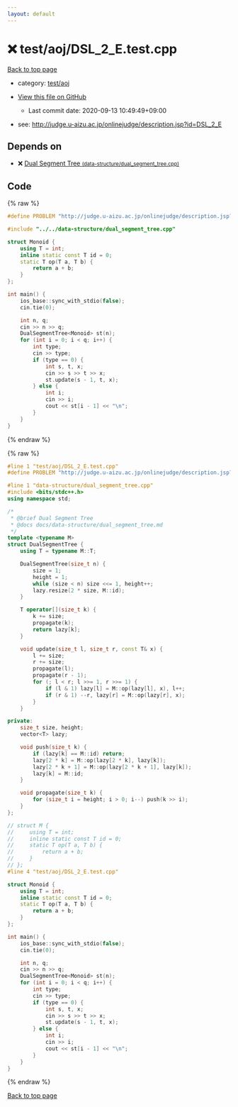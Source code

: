 ```yaml
---
layout: default
---
```


<!-- mathjax config similar to math.stackexchange -->
<script type="text/javascript" async
  src="https://cdnjs.cloudflare.com/ajax/libs/mathjax/2.7.5/MathJax.js?config=TeX-MML-AM_CHTML">
</script>
<script type="text/x-mathjax-config">
  MathJax.Hub.Config({
    TeX: { equationNumbers: { autoNumber: "AMS" }},
    tex2jax: {
      inlineMath: [ ['$','$'] ],
      processEscapes: true
    },
    "HTML-CSS": { matchFontHeight: false },
    displayAlign: "left",
    displayIndent: "2em"
  });
</script>

<script type="text/javascript" src="https://cdnjs.cloudflare.com/ajax/libs/jquery/3.4.1/jquery.min.js"></script>
<script src="https://cdn.jsdelivr.net/npm/jquery-balloon-js@1.1.2/jquery.balloon.min.js" integrity="sha256-ZEYs9VrgAeNuPvs15E39OsyOJaIkXEEt10fzxJ20+2I=" crossorigin="anonymous"></script>
<script type="text/javascript" src="../../../assets/js/copy-button.js"></script>
<link rel="stylesheet" href="../../../assets/css/copy-button.css" />


# :x: test/aoj/DSL_2_E.test.cpp

<a href="../../../index.html">Back to top page</a>

* category: <a href="../../../index.html#0d0c91c0cca30af9c1c9faef0cf04aa9">test/aoj</a>
* <a href="{{ site.github.repository_url }}/blob/master/test/aoj/DSL_2_E.test.cpp">View this file on GitHub</a>
    - Last commit date: 2020-09-13 10:49:49+09:00


* see: <a href="http://judge.u-aizu.ac.jp/onlinejudge/description.jsp?id=DSL_2_E">http://judge.u-aizu.ac.jp/onlinejudge/description.jsp?id=DSL_2_E</a>


## Depends on

* :x: <a href="../../../library/data-structure/dual_segment_tree.cpp.html">Dual Segment Tree <small>(data-structure/dual_segment_tree.cpp)</small></a>


## Code

<a id="unbundled"></a>
{% raw %}
```cpp
#define PROBLEM "http://judge.u-aizu.ac.jp/onlinejudge/description.jsp?id=DSL_2_E"

#include "../../data-structure/dual_segment_tree.cpp"

struct Monoid {
    using T = int;
    inline static const T id = 0;
    static T op(T a, T b) {
        return a + b;
    }
};

int main() {
    ios_base::sync_with_stdio(false);
    cin.tie(0);

    int n, q;
    cin >> n >> q;
    DualSegmentTree<Monoid> st(n);
    for (int i = 0; i < q; i++) {
        int type;
        cin >> type;
        if (type == 0) {
            int s, t, x;
            cin >> s >> t >> x;
            st.update(s - 1, t, x);
        } else {
            int i;
            cin >> i;
            cout << st[i - 1] << "\n";
        }
    }
}
```
{% endraw %}

<a id="bundled"></a>
{% raw %}
```cpp
#line 1 "test/aoj/DSL_2_E.test.cpp"
#define PROBLEM "http://judge.u-aizu.ac.jp/onlinejudge/description.jsp?id=DSL_2_E"

#line 1 "data-structure/dual_segment_tree.cpp"
#include <bits/stdc++.h>
using namespace std;

/*
 * @brief Dual Segment Tree
 * @docs docs/data-structure/dual_segment_tree.md
 */
template <typename M>
struct DualSegmentTree {
    using T = typename M::T;

    DualSegmentTree(size_t n) {
        size = 1;
        height = 1;
        while (size < n) size <<= 1, height++;
        lazy.resize(2 * size, M::id);
    }

    T operator[](size_t k) {
        k += size;
        propagate(k);
        return lazy[k];
    }

    void update(size_t l, size_t r, const T& x) {
        l += size;
        r += size;
        propagate(l);
        propagate(r - 1);
        for (; l < r; l >>= 1, r >>= 1) {
            if (l & 1) lazy[l] = M::op(lazy[l], x), l++;
            if (r & 1) --r, lazy[r] = M::op(lazy[r], x);
        }
    }

private:
    size_t size, height;
    vector<T> lazy;

    void push(size_t k) {
        if (lazy[k] == M::id) return;
        lazy[2 * k] = M::op(lazy[2 * k], lazy[k]);
        lazy[2 * k + 1] = M::op(lazy[2 * k + 1], lazy[k]);
        lazy[k] = M::id;
    }

    void propagate(size_t k) {
        for (size_t i = height; i > 0; i--) push(k >> i);
    }
};

// struct M {
//     using T = int;
//     inline static const T id = 0;
//     static T op(T a, T b) {
//         return a + b;
//     }
// };
#line 4 "test/aoj/DSL_2_E.test.cpp"

struct Monoid {
    using T = int;
    inline static const T id = 0;
    static T op(T a, T b) {
        return a + b;
    }
};

int main() {
    ios_base::sync_with_stdio(false);
    cin.tie(0);

    int n, q;
    cin >> n >> q;
    DualSegmentTree<Monoid> st(n);
    for (int i = 0; i < q; i++) {
        int type;
        cin >> type;
        if (type == 0) {
            int s, t, x;
            cin >> s >> t >> x;
            st.update(s - 1, t, x);
        } else {
            int i;
            cin >> i;
            cout << st[i - 1] << "\n";
        }
    }
}

```
{% endraw %}

<a href="../../../index.html">Back to top page</a>

